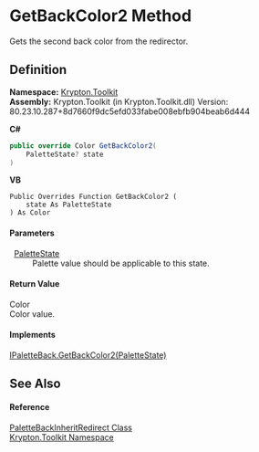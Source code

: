# GetBackColor2 Method


Gets the second back color from the redirector.



## Definition
**Namespace:** <a href="79d2eac2-21f4-54ff-7552-b20c33c30600.md">Krypton.Toolkit</a>  
**Assembly:** Krypton.Toolkit (in Krypton.Toolkit.dll) Version: 80.23.10.287+8d7660f9dc5efd033fabe008ebfb904beab6d444

**C#**
``` C#
public override Color GetBackColor2(
	PaletteState? state
)
```
**VB**
``` VB
Public Overrides Function GetBackColor2 ( 
	state As PaletteState
) As Color
```



#### Parameters
<dl><dt>  <a href="93e626cd-00cf-240e-06c6-ab4d47e982ba.md">PaletteState</a></dt><dd>Palette value should be applicable to this state.</dd></dl>

#### Return Value
Color  
Color value.

#### Implements
<a href="d34f04ce-b77a-66f0-5772-64b95393af3f.md">IPaletteBack.GetBackColor2(PaletteState)</a>  


## See Also


#### Reference
<a href="0c355376-a576-37cb-37cd-9af515403733.md">PaletteBackInheritRedirect Class</a>  
<a href="79d2eac2-21f4-54ff-7552-b20c33c30600.md">Krypton.Toolkit Namespace</a>  
